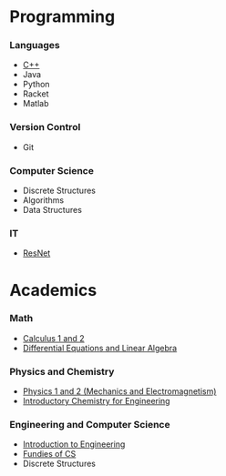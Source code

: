 # Programming

### Languages
- [C++](./topics/cpp.md)
- Java
- Python
- Racket
- Matlab

### Version Control
- Git

### Computer Science
- Discrete Structures
- Algorithms
- Data Structures

### IT
- [ResNet](https://rrc.neu.edu)

# Academics

### Math
- [Calculus 1 and 2](https://drive.google.com/open?id=1O4M74ij0QHjcg0mW2eaN0OY_kWPRWV7x)
- [Differential Equations and Linear Algebra](https://drive.google.com/open?id=1O4M74ij0QHjcg0mW2eaN0OY_kWPRWV7x)

### Physics and Chemistry
- [Physics 1 and 2 (Mechanics and Electromagnetism)](https://drive.google.com/open?id=1O4M74ij0QHjcg0mW2eaN0OY_kWPRWV7x)
- [Introductory Chemistry for Engineering](https://drive.google.com/open?id=1O4M74ij0QHjcg0mW2eaN0OY_kWPRWV7x)

### Engineering and Computer Science
- [Introduction to Engineering](https://drive.google.com/open?id=1O4M74ij0QHjcg0mW2eaN0OY_kWPRWV7x)
- [Fundies of CS]((https://drive.google.com/open?id=1O4M74ij0QHjcg0mW2eaN0OY_kWPRWV7x))
- Discrete Structures
